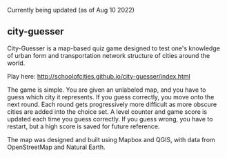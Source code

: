 Currently being updated (as of Aug 10 2022)

## city-guesser

City-Guesser is a map-based quiz game designed to test one's knowledge of urban form and transportation network structure of cities around the world. 

Play here: http://schoolofcities.github.io/city-guesser/index.html

The game is simple. You are given an unlabeled map, and you have to guess which city it represents. If you guess correctly, you move onto the next round. Each round gets progressively more difficult as more obscure cities are added into the choice set. A level counter and game score is updated each time you guess correctly. If you guess wrong, you have to restart, but a high score is saved for future reference.

The map was designed and built using Mapbox and QGIS, with data from OpenStreetMap and Natural Earth. 

